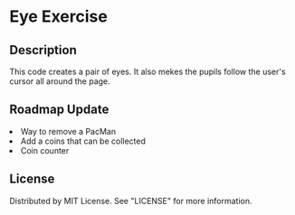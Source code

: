 <h1> Eye Exercise </h1>

<style>.h1{font-weight: bold;} </style>

## Description
This code creates a pair of eyes. It also mekes the pupils follow the user's cursor all around the page.

## Roadmap Update
<li> Way to remove a PacMan </li>
<li> Add a coins that can be collected </li>
<li> Coin counter </li>

## License

Distributed by MIT License. See "LICENSE" for more information.
